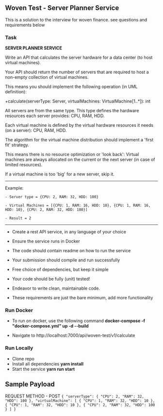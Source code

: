 ## Woven Test - Server Planner Service
This is a solution to the interview for woven finance. see questions and requirements below 

### Task
**SERVER PLANNER SERVICE**                                                      

Write an API that calculates the server hardware for a data center (to host virtual machines).

Your API should return the number of servers that are required to host a non-empty collection of virtual machines.

This means you should implement the following operation (in UML definition): 

 +calculate(serverType: Server, virtualMachines: VirtualMachine[1..*]): int

All servers are from the same type. This type defines the hardware resources each server provides: CPU, RAM, HDD.

Each virtual machine is defined by the virtual hardware resources it needs (on a server): CPU, RAM, HDD.

The algorithm for the virtual machine distribution should implement a 'first fit' strategy. 

This means there is no resource optimization or 'look back': Virtual machines are always allocated on the current or the next server (in case of limited resources). 

If a virtual machine is too 'big' for a new server, skip it.

------------------------------------------------------------------------------

Example:

    - Server type = {CPU: 2, RAM: 32, HDD: 100}

    - Virtual Machines = [{CPU: 1, RAM: 16, HDD: 10}, {CPU: 1, RAM: 16, HDD: 10}, {CPU: 2, RAM: 32, HDD: 100}]

    - Result = 2
-------------------------------------------------------------------------------


- Create a rest API service, in any language of your choice

- Ensure the service runs in  Docker

- The code should contain readme on how to run the service

- Your submission should compile and run successfully  

- Free choice of dependencies, but keep it simple

- Your code should be fully (unit) tested! 

- Endeavor to write clean, maintainable code.

- These requirements are just the bare minimum, add more functionality


### Run Docker

- To run on docker, use the following command **docker-compose -f "docker-compose.yml" up -d --build** 

- Navigate to http://localhost:7000/api/woven-test/v1/calculate

### Run Locally

- Clone repo
- Install all dependencies **yarn install**
- Start the service **yarn run start**


## Sample Payload
REQUEST METHOD - POST
`{
  "serverType": {
    "CPU": 2,
    "RAM": 32,
    "HDD": 100
  },
  "virtualMachine": [
    {
      "CPU": 1,
      "RAM": 32,
      "HDD": 10
    },
    {
      "CPU": 1,
      "RAM": 32,
      "HDD": 10
    },
    {
      "CPU": 2,
      "RAM": 32,
      "HDD": 100
    }
  ]
}`

